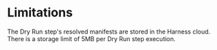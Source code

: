 # Limitations

The Dry Run step's resolved manifests are stored in the Harness cloud. There is a storage limit of 5MB per Dry Run step execution.

